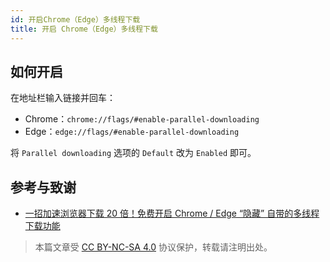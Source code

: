 ```yaml
---
id: 开启Chrome（Edge）多线程下载
title: 开启 Chrome（Edge）多线程下载
---
```


## 如何开启

在地址栏输入链接并回车：

- Chrome：`chrome://flags/#enable-parallel-downloading`
- Edge：`edge://flags/#enable-parallel-downloading`

将 `Parallel downloading` 选项的 `Default` 改为 `Enabled` 即可。

## 参考与致谢 

- [一招加速浏览器下载 20 倍！免费开启 Chrome / Edge “隐藏” 自带的多线程下载功能](https://www.iplaysoft.com/chrome-parallel-download.html)

> 本篇文章受 [CC BY-NC-SA 4.0](https://creativecommons.org/licenses/by/4.0/deed.zh) 协议保护，转载请注明出处。
